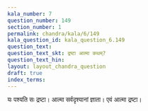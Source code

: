 ```yaml
---
kala_number: 7
question_number: 149
section_number: 1
permalink: chandra/kala/6/149
kala_question_id: kala_question_6.149
question_text: 
question_text_skt: द्रष्टा आत्मा कथम्?
question_text_hin: 
layout: layout_chandra_question
draft: true
index_terms:
---
```


<!-- skt-start -->
यः पश्यति सः द्रष्टा। आत्मा सर्वदृश्यानां ज्ञाता। एवं आत्मा द्रष्टा।
<!-- skt-end -->

<!-- eng-start -->
<!-- eng-end -->


